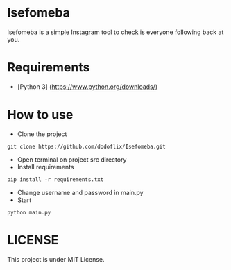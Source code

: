 # Isefomeba
Isefomeba is a simple Instagram tool to check is everyone following back at you.

# Requirements
- [Python 3] (https://www.python.org/downloads/)

# How to use
- Clone the project
```
git clone https://github.com/dodoflix/Isefomeba.git
```
- Open terminal on project src directory
- Install requirements
```
pip install -r requirements.txt
```
- Change username and password in main.py
- Start
```
python main.py
```
# LICENSE
This project is under MIT License.
